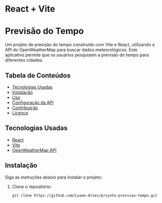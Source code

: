 # React + Vite

# Previsão do Tempo

Um projeto de previsão do tempo construído com Vite e React, utilizando a API do OpenWeatherMap para buscar dados meteorológicos. Este aplicativo permite que os usuários pesquisem a previsão do tempo para diferentes cidades.

## Tabela de Conteúdos

- [Tecnologias Usadas](#tecnologias-usadas)
- [Instalação](#instalação)
- [Uso](#uso)
- [Configuração da API](#configuração-da-api)
- [Contribuição](#contribuição)
- [Licença](#licença)

## Tecnologias Usadas

- [React](https://reactjs.org/)
- [Vite](https://vitejs.dev/)
- [OpenWeatherMap API](https://openweathermap.org/api)

## Instalação

Siga as instruções abaixo para instalar o projeto:

1. Clone o repositório:
   ```bash
   git clone https://github.com/Luaan-Alves/projeto-previsao-tempo.git
